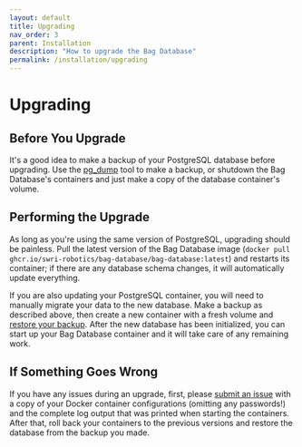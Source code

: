 ```yaml
---
layout: default
title: Upgrading
nav_order: 3
parent: Installation
description: "How to upgrade the Bag Database"
permalink: /installation/upgrading
---
```


# Upgrading

## Before You Upgrade

It's a good idea to make a backup of your PostgreSQL database before upgrading.
Use the [pg_dump](https://www.postgresql.org/docs/11/backup-dump.html#BACKUP-DUMP-ALL)
tool to make a backup, or shutdown the Bag Database's containers and just make a
copy of the database container's volume.

## Performing the Upgrade

As long as you're using the same version of PostgreSQL, upgrading should be
painless.  Pull the latest version of the Bag Database image
(`docker pull ghcr.io/swri-robotics/bag-database/bag-database:latest`) and restarts its container;
if there are any database schema changes, it will automatically update everything.

If you are also updating your PostgreSQL container, you will need to manually
migrate your data to the new database.  Make a backup as described above, then
create a new container with a fresh volume and
[restore your backup](https://www.postgresql.org/docs/11/backup-dump.html#BACKUP-DUMP-RESTORE).
After the new database has been initialized, you can start up your Bag Database
container and it will take care of any remaining work.

## If Something Goes Wrong

If you have any issues during an upgrade, first, please [submit an issue](https://github.com/swri-robotics/bag-database/issues)
with a copy of your Docker container configurations (omitting any passwords!) and
the complete log output that was printed when starting the containers.  After that,
roll back your containers to the previous versions and restore the database from
the backup you made.
